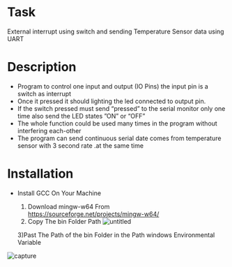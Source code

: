 # Task
External interrupt using switch and sending Temperature Sensor data using UART

# Description

- Program to control one input and output (IO Pins) the input pin is a switch as interrupt 
- Once it pressed it should lighting the led connected to output pin.
- If the switch pressed must send “pressed” to the serial monitor only one time also send the LED states ”ON” or “OFF”
- The whole function could be used many times in the program without interfering each-other
- The program can send continuous serial date comes from temperature sensor with 3 second rate .at the same time


# Installation

 - Install GCC On Your Machine
 
     1) Download mingw-w64 From https://sourceforge.net/projects/mingw-w64/
     2) Copy The bin Folder Path
 ![untitled](https://user-images.githubusercontent.com/33217386/42107796-f21569c8-7bd8-11e8-9411-fcf6f9ed4007.png)
 
   3)Past The Path of the bin Folder in the Path windows Environmental Variable
       
![capture](https://user-images.githubusercontent.com/33217386/42108232-35c5cd1a-7bda-11e8-8843-667e76c8dee0.PNG)

